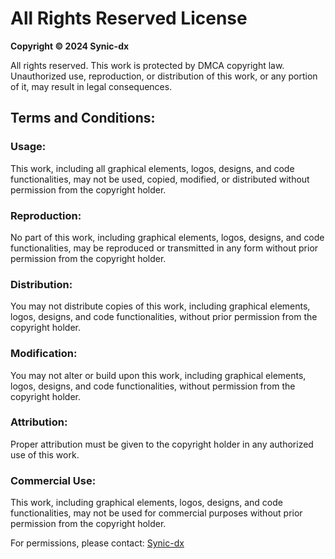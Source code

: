 # All Rights Reserved License

**Copyright © 2024 Synic-dx**

All rights reserved. This work is protected by DMCA copyright law. Unauthorized use, reproduction, or distribution of this work, or any portion of it, may result in legal consequences.

## Terms and Conditions:

### Usage:
This work, including all graphical elements, logos, designs, and code functionalities, may not be used, copied, modified, or distributed without permission from the copyright holder.

### Reproduction:
No part of this work, including graphical elements, logos, designs, and code functionalities, may be reproduced or transmitted in any form without prior permission from the copyright holder.

### Distribution:
You may not distribute copies of this work, including graphical elements, logos, designs, and code functionalities, without prior permission from the copyright holder.

### Modification:
You may not alter or build upon this work, including graphical elements, logos, designs, and code functionalities, without permission from the copyright holder.

### Attribution:
Proper attribution must be given to the copyright holder in any authorized use of this work.

### Commercial Use:
This work, including graphical elements, logos, designs, and code functionalities, may not be used for commercial purposes without prior permission from the copyright holder.

For permissions, please contact: [Synic-dx](mailto:shinjan1280@gmail.com)